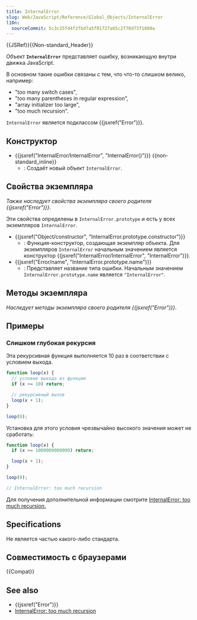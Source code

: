 ```yaml
---
title: InternalError
slug: Web/JavaScript/Reference/Global_Objects/InternalError
l10n:
  sourceCommit: 5c3c25fd4f2fbd7a5f01727a65c2f70d73f1880a
---
```


{{JSRef}}{{Non-standard_Header}}

Объект **`InternalError`** представляет ошибку, возникающую внутри движка JavaScript.

В основном такие ошибки связаны с тем, что что-то слишком велико, например:

- "too many switch cases",
- "too many parentheses in regular expression",
- "array initializer too large",
- "too much recursion".

`InternalError` является подклассом {{jsxref("Error")}}.

## Конструктор

- {{jsxref("InternalError/InternalError", "InternalError()")}} {{non-standard_inline}}
  - : Создаёт новый объект `InternalError`.

## Свойства экземпляра

_Также наследует свойства экземпляра своего родителя {{jsxref("Error")}}_.

Эти свойства определены в `InternalError.prototype` и есть у всех экземпляров `InternalError`.

- {{jsxref("Object/constructor", "InternalError.prototype.constructor")}}
  - : Функция-конструктор, создающая экземпляр объекта. Для экземпляров `InternalError` начальным значением является конструктор {{jsxref("InternalError/InternalError", "InternalError")}}.
- {{jsxref("Error/name", "InternalError.prototype.name")}}
  - : Представляет название типа ошибки. Начальным значением `InternalError.prototype.name` является `"InternalError"`.

## Методы экземпляра

_Наследует методы экземпляра своего родителя {{jsxref("Error")}}_.

## Примеры

### Слишком глубокая рекурсия

Эта рекурсивная функция выполняется 10 раз в соответствии с условием выхода.

```js
function loop(x) {
  // условие выхода из функции
  if (x >= 10) return;

  // рекурсивный вызов
  loop(x + 1);
}

loop(0);
```

Установка для этого условия чрезвычайно высокого значения может не сработать:

```js example-bad
function loop(x) {
  if (x >= 1000000000000) return;

  loop(x + 1);
}

loop(0);

// InternalError: too much recursion
```

Для получения дополнительной информации смотрите [InternalError: too much recursion.](/ru/docs/Web/JavaScript/Reference/Errors/Too_much_recursion)

## Specifications

Не является частью какого-либо стандарта.

## Совместимость с браузерами

{{Compat}}

## See also

- {{jsxref("Error")}}
- [InternalError: too much recursion](/ru/docs/Web/JavaScript/Reference/Errors/Too_much_recursion)

